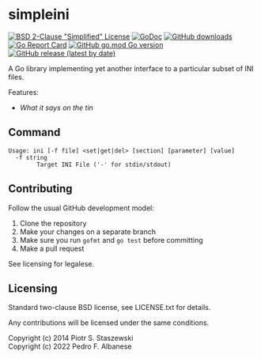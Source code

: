 # simpleini
[![BSD 2-Clause "Simplified" License](https://img.shields.io/badge/License-BSD_2--Clause-blue.svg)](https://github.com/pedroalbanese/simpleini/blob/master/LICENSE.md) 
[![GoDoc](https://godoc.org/github.com/pedroalbanese/simpleini?status.png)](http://godoc.org/github.com/pedroalbanese/simpleini)
[![GitHub downloads](https://img.shields.io/github/downloads/pedroalbanese/simpleini/total.svg?logo=github&logoColor=white)](https://github.com/pedroalbanese/simpleini/releases)
[![Go Report Card](https://goreportcard.com/badge/github.com/pedroalbanese/simpleini)](https://goreportcard.com/report/github.com/pedroalbanese/simpleini)
[![GitHub go.mod Go version](https://img.shields.io/github/go-mod/go-version/pedroalbanese/simpleini)](https://golang.org)
[![GitHub release (latest by date)](https://img.shields.io/github/v/release/pedroalbanese/simpleini)](https://github.com/pedroalbanese/simpleini/releases)

A Go library implementing yet another interface to a particular subset of INI files.

Features:

- *What it says on the tin*

## Command

```
Usage: ini [-f file] <set|get|del> [section] [parameter] [value]
  -f string
        Target INI File ('-' for stdin/stdout)
```

## Contributing

Follow the usual GitHub development model:

1. Clone the repository
2. Make your changes on a separate branch
3. Make sure you run `gofmt` and `go test` before committing
4. Make a pull request

See licensing for legalese.

## Licensing

Standard two-clause BSD license, see LICENSE.txt for details.

Any contributions will be licensed under the same conditions.

Copyright (c) 2014 Piotr S. Staszewski  
Copyright (c) 2022 Pedro F. Albanese

